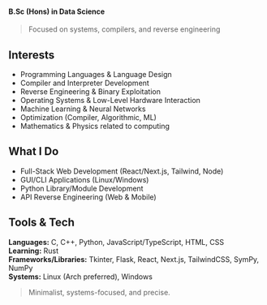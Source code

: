 #### B.Sc (Hons) in Data Science  
> Focused on systems, compilers, and reverse engineering

## Interests
- Programming Languages & Language Design  
- Compiler and Interpreter Development  
- Reverse Engineering & Binary Exploitation  
- Operating Systems & Low-Level Hardware Interaction  
- Machine Learning & Neural Networks  
- Optimization (Compiler, Algorithmic, ML)  
- Mathematics & Physics related to computing

## What I Do
- Full-Stack Web Development (React/Next.js, Tailwind, Node)  
- GUI/CLI Applications (Linux/Windows)  
- Python Library/Module Development  
- API Reverse Engineering (Web & Mobile)  

## Tools & Tech
**Languages:** C, C++, Python, JavaScript/TypeScript, HTML, CSS  
**Learning:** Rust  
**Frameworks/Libraries:** Tkinter, Flask, React, Next.js, TailwindCSS, SymPy, NumPy  
**Systems:** Linux (Arch preferred), Windows

> Minimalist, systems-focused, and precise.
